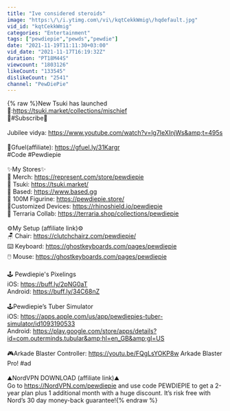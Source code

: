 ```yaml
---
title: "Ive considered steroids"
image: "https:\/\/i.ytimg.com\/vi\/kqtCekkWmig\/hqdefault.jpg"
vid_id: "kqtCekkWmig"
categories: "Entertainment"
tags: ["pewdiepie","pewds","pewdie"]
date: "2021-11-19T11:11:30+03:00"
vid_date: "2021-11-17T16:19:32Z"
duration: "PT18M44S"
viewcount: "1803126"
likeCount: "133545"
dislikeCount: "2541"
channel: "PewDiePie"
---
```

{% raw %}New Tsuki has launched 👘:<a rel="nofollow" target="blank" href="https://tsuki.market/collections/mischief">https://tsuki.market/collections/mischief</a><br />🧎#Subscribe🧎<br /><br />Jubilee vidya: <a rel="nofollow" target="blank" href="https://www.youtube.com/watch?v=lg7IeXInjWs&amp;t=495s">https://www.youtube.com/watch?v=lg7IeXInjWs&amp;t=495s</a><br /><br />🥤Gfuel(affiliate): <a rel="nofollow" target="blank" href="https://gfuel.ly/31Kargr">https://gfuel.ly/31Kargr</a><br />#Code #Pewdiepie<br /><br />✨My Stores✨<br />👕 Merch: <a rel="nofollow" target="blank" href="https://represent.com/store/pewdiepie">https://represent.com/store/pewdiepie</a><br />👘 Tsuki: <a rel="nofollow" target="blank" href="https://tsuki.market/">https://tsuki.market/</a><br />👔 Based: <a rel="nofollow" target="blank" href="https://www.based.gg">https://www.based.gg</a><br />🗿 100M Figurine: <a rel="nofollow" target="blank" href="https://pewdiepie.store/">https://pewdiepie.store/</a><br />📱Customized Devices: <a rel="nofollow" target="blank" href="https://rhinoshield.io/pewdiepie">https://rhinoshield.io/pewdiepie</a><br />👕 Terraria Collab: <a rel="nofollow" target="blank" href="https://terraria.shop/collections/pewdiepie">https://terraria.shop/collections/pewdiepie</a><br /><br />⚙️My Setup (affiliate link)⚙️<br />🪑 Chair: <a rel="nofollow" target="blank" href="https://clutchchairz.com/pewdiepie/">https://clutchchairz.com/pewdiepie/</a><br />⌨️ Keyboard: <a rel="nofollow" target="blank" href="https://ghostkeyboards.com/pages/pewdiepie">https://ghostkeyboards.com/pages/pewdiepie</a><br />🖱️ Mouse: <a rel="nofollow" target="blank" href="https://ghostkeyboards.com/pages/pewdiepie">https://ghostkeyboards.com/pages/pewdiepie</a><br /><br />🕹️ Pewdiepie's Pixelings<br />iOS: <a rel="nofollow" target="blank" href="https://buff.ly/2pNG0aT">https://buff.ly/2pNG0aT</a><br />Android: <a rel="nofollow" target="blank" href="https://buff.ly/34C68nZ">https://buff.ly/34C68nZ</a><br /><br />🕹️Pewdiepie’s Tuber Simulator<br />iOS: <a rel="nofollow" target="blank" href="https://apps.apple.com/us/app/pewdiepies-tuber-simulator/id1093190533">https://apps.apple.com/us/app/pewdiepies-tuber-simulator/id1093190533</a><br />Android: <a rel="nofollow" target="blank" href="https://play.google.com/store/apps/details?id=com.outerminds.tubular&amp;hl=en_GB&amp;gl=US">https://play.google.com/store/apps/details?id=com.outerminds.tubular&amp;hl=en_GB&amp;gl=US</a><br /><br />🎮Arkade Blaster Controller: <a rel="nofollow" target="blank" href="https://youtu.be/FQgLsYOKP8w">https://youtu.be/FQgLsYOKP8w</a> Arkade Blaster Pro! #ad<br /><br />⛰️NordVPN DOWNLOAD (affiliate link)⛰️<br />Go to <a rel="nofollow" target="blank" href="https://NordVPN.com/pewdiepie">https://NordVPN.com/pewdiepie</a> and use code PEWDIEPIE to get a 2-year plan plus 1 additional month with a huge discount. It’s risk free with Nord’s 30 day money-back guarantee!{% endraw %}
